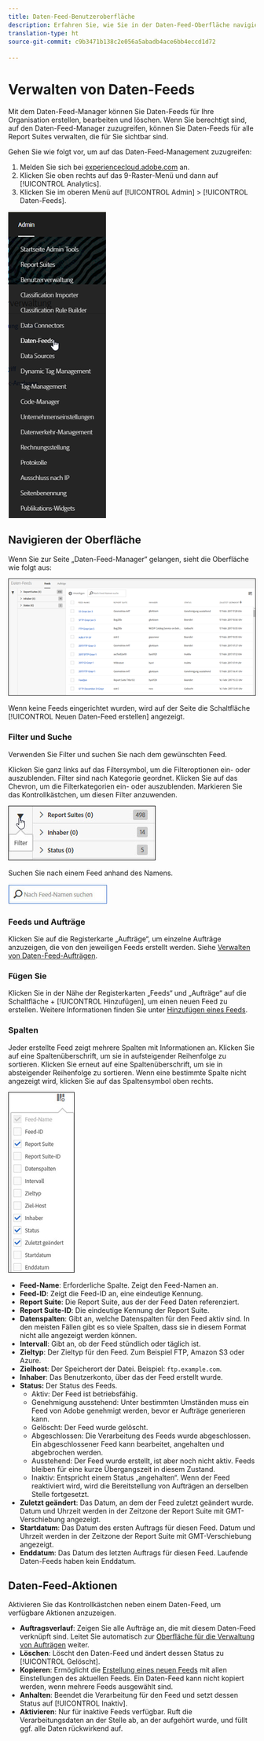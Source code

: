 ```yaml
---
title: Daten-Feed-Benutzeroberfläche
description: Erfahren Sie, wie Sie in der Daten-Feed-Oberfläche navigieren.
translation-type: ht
source-git-commit: c9b3471b138c2e056a5abadb4ace6bb4eccd1d72

---
```



# Verwalten von Daten-Feeds

Mit dem Daten-Feed-Manager können Sie Daten-Feeds für Ihre Organisation erstellen, bearbeiten und löschen. Wenn Sie berechtigt sind, auf den Daten-Feed-Manager zuzugreifen, können Sie Daten-Feeds für alle Report Suites verwalten, die für Sie sichtbar sind.

Gehen Sie wie folgt vor, um auf das Daten-Feed-Management zuzugreifen:

1. Melden Sie sich bei [experiencecloud.adobe.com](https://experiencecloud.adobe.com) an.
2. Klicken Sie oben rechts auf das 9-Raster-Menü und dann auf [!UICONTROL Analytics].
3. Klicken Sie im oberen Menü auf [!UICONTROL Admin] > [!UICONTROL Daten-Feeds].

![Daten-Feed-Menü](assets/AdminMenu.png)

## Navigieren der Oberfläche

Wenn Sie zur Seite „Daten-Feed-Manager“ gelangen, sieht die Oberfläche wie folgt aus:

![Datenfeeds](assets/feeds.png)

Wenn keine Feeds eingerichtet wurden, wird auf der Seite die Schaltfläche [!UICONTROL Neuen Daten-Feed erstellen] angezeigt.

### Filter und Suche

Verwenden Sie Filter und suchen Sie nach dem gewünschten Feed.

Klicken Sie ganz links auf das Filtersymbol, um die Filteroptionen ein- oder auszublenden. Filter sind nach Kategorie geordnet. Klicken Sie auf das Chevron, um die Filterkategorien ein- oder auszublenden. Markieren Sie das Kontrollkästchen, um diesen Filter anzuwenden.

![Filter](assets/filters.jpg)

Suchen Sie nach einem Feed anhand des Namens.

![Durchsuchen](assets/search.jpg)

### Feeds und Aufträge

Klicken Sie auf die Registerkarte „Aufträge“, um einzelne Aufträge anzuzeigen, die von den jeweiligen Feeds erstellt werden. Siehe [Verwalten von Daten-Feed-Aufträgen](df-manage-jobs.md).

### Fügen Sie

Klicken Sie in der Nähe der Registerkarten „Feeds“ und „Aufträge“ auf die Schaltfläche + [!UICONTROL Hinzufügen], um einen neuen Feed zu erstellen. Weitere Informationen finden Sie unter [Hinzufügen eines Feeds](create-feed.md).

### Spalten

Jeder erstellte Feed zeigt mehrere Spalten mit Informationen an. Klicken Sie auf eine Spaltenüberschrift, um sie in aufsteigender Reihenfolge zu sortieren. Klicken Sie erneut auf eine Spaltenüberschrift, um sie in absteigender Reihenfolge zu sortieren. Wenn eine bestimmte Spalte nicht angezeigt wird, klicken Sie auf das Spaltensymbol oben rechts.

![Spaltensymbol](assets/cols.jpg)

* **Feed-Name**: Erforderliche Spalte. Zeigt den Feed-Namen an.
* **Feed-ID**: Zeigt die Feed-ID an, eine eindeutige Kennung.
* **Report Suite**: Die Report Suite, aus der der Feed Daten referenziert.
* **Report Suite-ID**: Die eindeutige Kennung der Report Suite.
* **Datenspalten**: Gibt an, welche Datenspalten für den Feed aktiv sind. In den meisten Fällen gibt es so viele Spalten, dass sie in diesem Format nicht alle angezeigt werden können.
* **Intervall**: Gibt an, ob der Feed stündlich oder täglich ist.
* **Zieltyp**: Der Zieltyp für den Feed. Zum Beispiel FTP, Amazon S3 oder Azure.
* **Zielhost**: Der Speicherort der Datei. Beispiel: `ftp.example.com`.
* **Inhaber**: Das Benutzerkonto, über das der Feed erstellt wurde.
* **Status:** Der Status des Feeds.
   * Aktiv: Der Feed ist betriebsfähig.
   * Genehmigung ausstehend: Unter bestimmten Umständen muss ein Feed von Adobe genehmigt werden, bevor er Aufträge generieren kann.
   * Gelöscht: Der Feed wurde gelöscht.
   * Abgeschlossen: Die Verarbeitung des Feeds wurde abgeschlossen. Ein abgeschlossener Feed kann bearbeitet, angehalten und abgebrochen werden.
   * Ausstehend: Der Feed wurde erstellt, ist aber noch nicht aktiv. Feeds bleiben für eine kurze Übergangszeit in diesem Zustand.
   * Inaktiv: Entspricht einem Status „angehalten“. Wenn der Feed reaktiviert wird, wird die Bereitstellung von Aufträgen an derselben Stelle fortgesetzt.
* **Zuletzt geändert**: Das Datum, an dem der Feed zuletzt geändert wurde. Datum und Uhrzeit werden in der Zeitzone der Report Suite mit GMT-Verschiebung angezeigt.
* **Startdatum**: Das Datum des ersten Auftrags für diesen Feed. Datum und Uhrzeit werden in der Zeitzone der Report Suite mit GMT-Verschiebung angezeigt.
* **Enddatum**: Das Datum des letzten Auftrags für diesen Feed. Laufende Daten-Feeds haben kein Enddatum.

## Daten-Feed-Aktionen

Aktivieren Sie das Kontrollkästchen neben einem Daten-Feed, um verfügbare Aktionen anzuzeigen.

* **Auftragsverlauf**: Zeigen Sie alle Aufträge an, die mit diesem Daten-Feed verknüpft sind. Leitet Sie automatisch zur [Oberfläche für die Verwaltung von Aufträgen](df-manage-jobs.md) weiter.
* **Löschen**: Löscht den Daten-Feed und ändert dessen Status zu [!UICONTROL Gelöscht].
* **Kopieren**: Ermöglicht die [Erstellung eines neuen Feeds](create-feed.md) mit allen Einstellungen des aktuellen Feeds. Ein Daten-Feed kann nicht kopiert werden, wenn mehrere Feeds ausgewählt sind.
* **Anhalten**: Beendet die Verarbeitung für den Feed und setzt dessen Status auf [!UICONTROL Inaktiv].
* **Aktivieren**: Nur für inaktive Feeds verfügbar. Ruft die Verarbeitungsdaten an der Stelle ab, an der aufgehört wurde, und füllt ggf. alle Daten rückwirkend auf.
